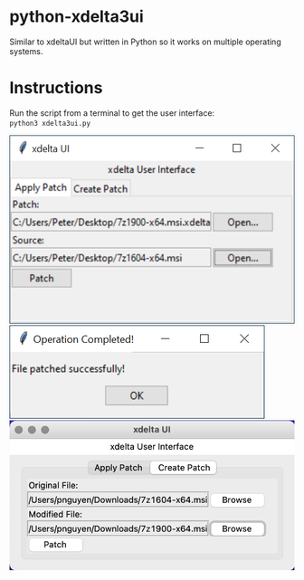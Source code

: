 # python-xdelta3ui
Similar to xdeltaUI but written in Python so it works on multiple operating systems.

# Instructions
Run the script from a terminal to get the user interface:  
`python3 xdelta3ui.py`

![Screenshot 1](xdelta3ui_01.png)
![Screenshot 2](xdelta3ui_02.png)
![Screenshot 3](xdelta3ui_03.png)